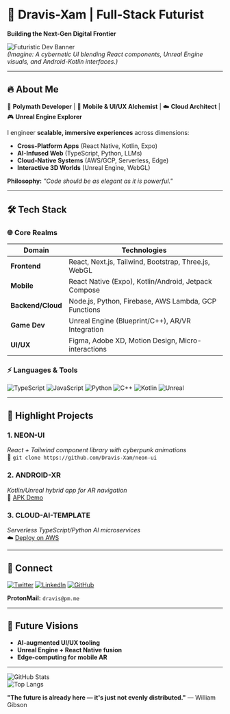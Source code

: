 # 💫 Dravis-Xam | Full-Stack Futurist  
**Building the Next-Gen Digital Frontier**  

![Futuristic Dev Banner](https://github.com/Dravis-Xam/Dravis-Xam/assets/.../banner-neon.gif)  
*(Imagine: A cybernetic UI blending React components, Unreal Engine visuals, and Android-Kotlin interfaces.)*  

---

## 🔥 **About Me**  
🚀 **Polymath Developer** | 📱 **Mobile & UI/UX Alchemist** | ☁️ **Cloud Architect** | 🎮 **Unreal Engine Explorer**  

I engineer **scalable, immersive experiences** across dimensions:  
- **Cross-Platform Apps** (React Native, Kotlin, Expo)  
- **AI-Infused Web** (TypeScript, Python, LLMs)  
- **Cloud-Native Systems** (AWS/GCP, Serverless, Edge)  
- **Interactive 3D Worlds** (Unreal Engine, WebGL)  

**Philosophy:** *"Code should be as elegant as it is powerful."*  

---

## 🛠 **Tech Stack**  

### **🌐 Core Realms**  
| **Domain**         | **Technologies**                                                                 |
|--------------------|---------------------------------------------------------------------------------|
| **Frontend**       | React, Next.js, Tailwind, Bootstrap, Three.js, WebGL                            |
| **Mobile**         | React Native (Expo), Kotlin/Android, Jetpack Compose                            |
| **Backend/Cloud**  | Node.js, Python, Firebase, AWS Lambda, GCP Functions                           |
| **Game Dev**       | Unreal Engine (Blueprint/C++), AR/VR Integration                                |
| **UI/UX**          | Figma, Adobe XD, Motion Design, Micro-interactions                             |

### **⚡ Languages & Tools**  
![TypeScript](https://img.shields.io/badge/TypeScript-3178C6?style=for-the-badge&logo=typescript&logoColor=white)
![JavaScript](https://img.shields.io/badge/JavaScript-F7DF1E?style=for-the-badge&logo=javascript&logoColor=black)
![Python](https://img.shields.io/badge/Python-3776AB?style=for-the-badge&logo=python&logoColor=white)
![C++](https://img.shields.io/badge/C++-00599C?style=for-the-badge&logo=c%2B%2B&logoColor=white)
![Kotlin](https://img.shields.io/badge/Kotlin-7F52FF?style=for-the-badge&logo=kotlin&logoColor=white)
![Unreal](https://img.shields.io/badge/Unreal_Engine-0E1128?style=for-the-badge&logo=unrealengine&logoColor=white)

---

## 🚀 **Highlight Projects**  

### **1. NEON-UI**  
*React + Tailwind component library with cyberpunk animations*  
🔗 `git clone https://github.com/Dravis-Xam/neon-ui`  

### **2. ANDROID-XR**  
*Kotlin/Unreal hybrid app for AR navigation*  
📱 [APK Demo](https://github.com/Dravis-Xam/android-xr/releases)  

### **3. CLOUD-AI-TEMPLATE**  
*Serverless TypeScript/Python AI microservices*  
☁️ [Deploy on AWS](https://github.com/Dravis-Xam/cloud-ai-template)  

---

## 📡 **Connect**  

[![Twitter](https://img.shields.io/badge/Twitter-1DA1F2?style=for-the-badge&logo=twitter&logoColor=white)](https://twitter.com/DravisXam)
[![LinkedIn](https://img.shields.io/badge/LinkedIn-0077B5?style=for-the-badge&logo=linkedin&logoColor=white)](https://linkedin.com/in/dravisxam)
[![GitHub](https://img.shields.io/badge/GitHub-181717?style=for-the-badge&logo=github&logoColor=white)](https://github.com/Dravis-Xam)  

**ProtonMail:** `dravis@pm.me`  

---

## 🌟 **Future Visions**  
- **AI-augmented UI/UX tooling**  
- **Unreal Engine + React Native fusion**  
- **Edge-computing for mobile AR**  

---

![GitHub Stats](https://github-readme-stats.vercel.app/api?username=Dravis-Xam&show_icons=true&theme=dracula&hide_border=true&count_private=true)  
![Top Langs](https://github-readme-stats.vercel.app/api/top-langs/?username=Dravis-Xam&layout=compact&theme=dracula&hide_border=true)  

**"The future is already here — it's just not evenly distributed."** — William Gibson  
